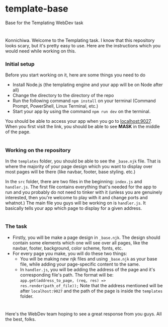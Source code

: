 # template-base
Base for the Templating WebDev task

# 
Konnichiwa. Welcome to the Templating task. I know that this repository looks scary, but it's pretty easy to use. Here are the instructions which you would need while working on this. 

### Initial setup
Before you start working on it, here are some things you need to do
- Install Node.js (the templating engine and your app will be on Node after all)
- Change the directory to the directory of the repo
- Run the following command `npm install` on your terminal (Command Prompt, PowerShell, Linux Terminal, etc.)
- Start your app by using the command `npm run dev` on the terminal.

You should be able to access your app when you go to [localhost:9027](http://localhost:9027/). When you first visit the link, you should be able to see **MASK** in the middle of the page.

#
### Working on the repository

In the `templates` folder, you should be able to see the `_base.njk` file. That is where the majority of your page design which you want to display over most pages will be there (like navbar, footer, base styling. etc.)

In the `src` folder, there are two files in the beginning: `index.js` and `handler.js`. The first file contains everything that's needed for the app to run and you probably do not need to tinker with it (unless you are genuinely interested, then you're welcome to play with it and change ports and whatnot.) The main file you guys will be working on is `handler.js`. It basically tells your app which page to display for a given address.

#
### The task
- Firstly, you will be make a page design in `_base.njk`. The design should contain some elements which one will see over all pages, like the navbar, footer, background, color scheme, fonts, etc. 
- For every page you make, you will do these two things:
	- You will be making new njk files and using `_base.njk` as your base file, while adding your page-specific content to the same. 
	- In `handler.js`, you will be adding the address of the page and it's corresponding file's path. The format will be: `app.get(address_to_page, (req, res) => res.render(path_of_file));` Note that the address mentioned will be after `localhost:9027` and the path of the page is inside the `templates` folder.
#
Here's the WebDev team hoping to see a great response from you guys. All the best, folks. 